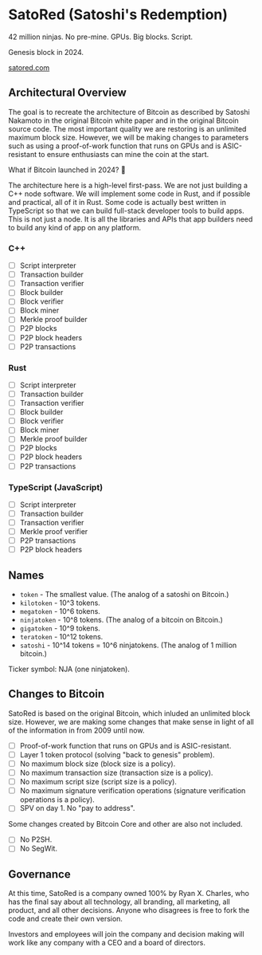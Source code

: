 # SatoRed (Satoshi's Redemption)

42 million ninjas. No pre-mine. GPUs. Big blocks. Script.

Genesis block in 2024.

[satored.com](https://satored.com)

## Architectural Overview

The goal is to recreate the architecture of Bitcoin as described by Satoshi
Nakamoto in the original Bitcoin white paper and in the original Bitcoin source
code. The most important quality we are restoring is an unlimited maximum block
size. However, we will be making changes to parameters such as using a
proof-of-work function that runs on GPUs and is ASIC-resistant to ensure
enthusiasts can mine the coin at the start.

What if Bitcoin launched in 2024? 🤔

The architecture here is a high-level first-pass. We are not just building a C++
node software. We will implement some code in Rust, and if possible and
practical, all of it in Rust. Some code is actually best written in TypeScript
so that we can build full-stack developer tools to build apps. This is not just
a node. It is all the libraries and APIs that app builders need to build any
kind of app on any platform.

### C++

- [ ] Script interpreter
- [ ] Transaction builder
- [ ] Transaction verifier
- [ ] Block builder
- [ ] Block verifier
- [ ] Block miner
- [ ] Merkle proof builder
- [ ] P2P blocks
- [ ] P2P block headers
- [ ] P2P transactions

### Rust

- [ ] Script interpreter
- [ ] Transaction builder
- [ ] Transaction verifier
- [ ] Block builder
- [ ] Block verifier
- [ ] Block miner
- [ ] Merkle proof builder
- [ ] P2P blocks
- [ ] P2P block headers
- [ ] P2P transactions

### TypeScript (JavaScript)

- [ ] Script interpreter
- [ ] Transaction builder
- [ ] Transaction verifier
- [ ] Merkle proof verifier
- [ ] P2P transactions
- [ ] P2P block headers

## Names

- `token` - The smallest value. (The analog of a satoshi on Bitcoin.)
- `kilotoken` - 10^3 tokens.
- `megatoken` - 10^6 tokens.
- `ninjatoken` - 10^8 tokens. (The analog of a bitcoin on Bitcoin.)
- `gigatoken` - 10^9 tokens.
- `teratoken` - 10^12 tokens.
- `satoshi` - 10^14 tokens = 10^6 ninjatokens. (The analog of 1 million bitcoin.)

Ticker symbol: NJA (one ninjatoken).

## Changes to Bitcoin

SatoRed is based on the original Bitcoin, which inluded an unlimited block size.
However, we are making some changes that make sense in light of all of the
information in from 2009 until now.

- [ ] Proof-of-work function that runs on GPUs and is ASIC-resistant.
- [ ] Layer 1 token protocol (solving "back to genesis" problem).
- [ ] No maximum block size (block size is a policy).
- [ ] No maximum transaction size (transaction size is a policy).
- [ ] No maximum script size (script size is a policy).
- [ ] No maximum signature verification operations (signature verification
  operations is a policy).
- [ ] SPV on day 1. No "pay to address".

Some changes created by Bitcoin Core and other are also not included.

- [ ] No P2SH.
- [ ] No SegWit.

## Governance

At this time, SatoRed is a company owned 100% by Ryan X. Charles, who has the
final say about all technology, all branding, all marketing, all product, and
all other decisions. Anyone who disagrees is free to fork the code and create
their own version.

Investors and employees will join the company and decision making will work like
any company with a CEO and a board of directors.